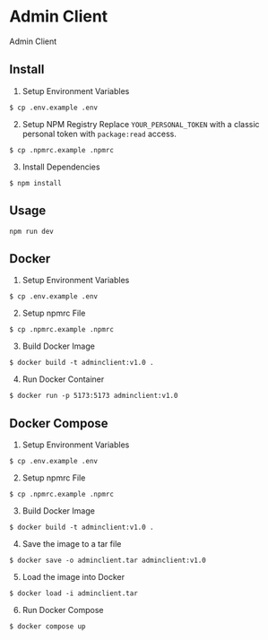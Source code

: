 # Admin Client
Admin Client

## Install 

1. Setup Environment Variables
```
$ cp .env.example .env
```

2. Setup NPM Registry
Replace `YOUR_PERSONAL_TOKEN` with a classic personal token with `package:read` access.
```
$ cp .npmrc.example .npmrc
```

3. Install Dependencies
```
$ npm install
```

## Usage
```
npm run dev
```

## Docker
1. Setup Environment Variables
```
$ cp .env.example .env
```

2. Setup npmrc File
```
$ cp .npmrc.example .npmrc
```

3. Build Docker Image
```
$ docker build -t adminclient:v1.0 .
```

4. Run Docker Container
```
$ docker run -p 5173:5173 adminclient:v1.0
```

## Docker Compose
1. Setup Environment Variables
```
$ cp .env.example .env
```

2. Setup npmrc File
```
$ cp .npmrc.example .npmrc
```

3. Build Docker Image
```
$ docker build -t adminclient:v1.0 .
```

4. Save the image to a tar file
```
$ docker save -o adminclient.tar adminclient:v1.0
```

5. Load the image into Docker
```
$ docker load -i adminclient.tar
```

6. Run Docker Compose
```
$ docker compose up
```
